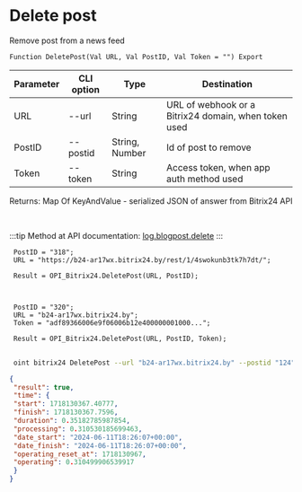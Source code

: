 ﻿---
sidebar_position: 3
---

# Delete post
 Remove post from a news feed



`Function DeletePost(Val URL, Val PostID, Val Token = "") Export`

 | Parameter | CLI option | Type | Destination |
 |-|-|-|-|
 | URL | --url | String | URL of webhook or a Bitrix24 domain, when token used |
 | PostID | --postid | String, Number | Id of post to remove |
 | Token | --token | String | Access token, when app auth method used |

 
 Returns: Map Of KeyAndValue - serialized JSON of answer from Bitrix24 API

<br/>

:::tip
Method at API documentation: [log.blogpost.delete](https://dev.1c-bitrix.ru/rest_help/log/log_blogpost_delete.php)
:::
<br/>


```bsl title="Code example"
 PostID = "318";
 URL = "https://b24-ar17wx.bitrix24.by/rest/1/4swokunb3tk7h7dt/";
 
 Result = OPI_Bitrix24.DeletePost(URL, PostID);
 
 
 
 PostID = "320";
 URL = "b24-ar17wx.bitrix24.by";
 Token = "adf89366006e9f06006b12e400000001000...";
 
 Result = OPI_Bitrix24.DeletePost(URL, PostID, Token);
```
	


```sh title="CLI command example"
 
 oint bitrix24 DeletePost --url "b24-ar17wx.bitrix24.by" --postid "124" --token "b9df7366006e9f06006b12e400000001000..."

```

```json title="Result"
{
 "result": true,
 "time": {
 "start": 1718130367.40777,
 "finish": 1718130367.7596,
 "duration": 0.35182785987854,
 "processing": 0.310530185699463,
 "date_start": "2024-06-11T18:26:07+00:00",
 "date_finish": "2024-06-11T18:26:07+00:00",
 "operating_reset_at": 1718130967,
 "operating": 0.310499906539917
 }
}
```

